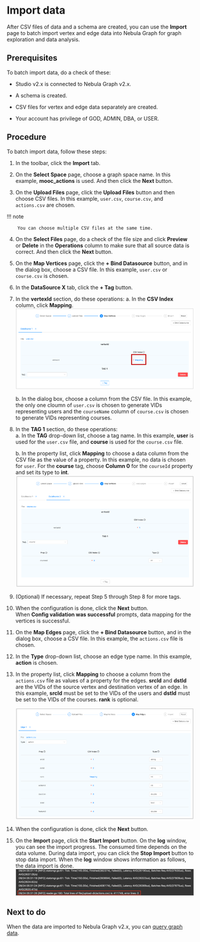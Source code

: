 # Import data

After CSV files of data and a schema are created, you can use the **Import** page to batch import vertex and edge data into Nebula Graph for graph exploration and data analysis.

## Prerequisites

To batch import data, do a check of these:

- Studio v2.x is connected to Nebula Graph v2.x.

- A schema is created.

- CSV files for vertex and edge data separately are created.

- Your account has privilege of GOD, ADMIN, DBA, or USER.

## Procedure

To batch import data, follow these steps:

1. In the toolbar, click the **Import** tab.

2. On the **Select Space** page, choose a graph space name. In this example, **mooc_actions** is used. And then click the **Next** button.

3. On the **Upload Files** page, click the **Upload Files** button and then choose CSV files. In this example, `user.csv`, `course.csv`, and `actions.csv` are chosen.

  !!! note

        You can choose multiple CSV files at the same time.

4. On the **Select Files** page, do a check of the file size and click **Preview** or **Delete** in the **Operations** column to make sure that all source data is correct. And then click the **Next** button.

5. On the **Map Vertices** page, click the **+ Bind Datasource** button, and in the dialog box, choose a CSV file. In this example, `user.csv` or `course.csv` is chosen.

6. In the **DataSource X** tab, click the **+ Tag** button.

7. In the **vertexId** section, do these operations:
   a. In the **CSV Index** column, click **Mapping**.  
   ![Click "Mapping** in the CSV Index column](../figs/st-ug-032.png "Choose the source for vertexId")  

   b. In the dialog box, choose a column from the CSV file. In this example, the only one cloumn of `user.csv` is chosen to generate VIDs representing users and the `courseName` column of `course.csv` is chosen to generate VIDs representing courses.

8. In the **TAG 1** section, do these operations:  
   a. In the **TAG** drop-down list, choose a tag name. In this example, **user** is used for the `user.csv` file, and **course** is used for the `course.csv` file.  

   b. In the property list, click **Mapping** to choose a data column from the CSV file as the value of a property. In this example, no data is chosen for `user`. For the **course** tag, choose **Column 0** for the `courseId` property and set its type to **int**.  
   ![Data source for the course vertices](../figs/st-ug-033.png "Choose data source for tag properties")  

9.  (Optional) If necessary, repeat Step 5 through Step 8 for more tags.  

10. When the configuration is done, click the **Next** button.  
   When **Config validation was successful** prompts, data mapping for the vertices is successful.  

11. On the **Map Edges** page, click the **+ Bind Datasource** button, and in the dialog box, choose a CSV file. In this example, the `actions.csv` file is chosen.

12. In the **Type** drop-down list, choose an edge type name. In this example, **action** is chosen.

13. In the property list, click **Mapping** to choose a column from the `actions.csv` file as values of a property for the edges. **srcId** and **dstId** are the VIDs of the source vertex and destination vertex of an edge. In this example, **srcId** must be set to the VIDs of the users and **dstId** must be set to the VIDs of the courses. **rank** is optional.

    ![Data source for the action edges](../figs/st-ug-034.png "Choose data source for the edge type properties")

14. When the configuration is done, click the **Next** button.

15. On the **Import** page, click the **Start Import** button. On the **log** window, you can see the import progress. The consumed time depends on the data volume. During data import, you can click the **Stop Import** button to stop data import. When the **log** window shows information as follows, the data import is done.
![The log window shows the time, imported rows, and operated lines](../figs/st-ug-005.png "Information shown in the log window")

## Next to do

When the data are imported to Nebula Graph v2.x, you can [query graph data](st-ug-explore.md).
